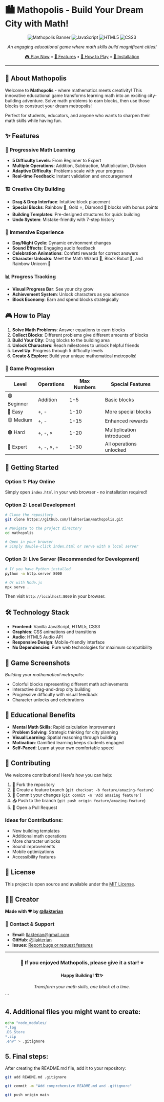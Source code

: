 # 🏙️ Mathopolis - Build Your Dream City with Math! 

<div align="center">

![Mathopolis Banner](https://img.shields.io/badge/Mathopolis-Educational%20Game-brightgreen?style=for-the-badge)
![JavaScript](https://img.shields.io/badge/JavaScript-F7DF1E?style=for-the-badge&logo=javascript&logoColor=black)
![HTML5](https://img.shields.io/badge/HTML5-E34F26?style=for-the-badge&logo=html5&logoColor=white)
![CSS3](https://img.shields.io/badge/CSS3-1572B6?style=for-the-badge&logo=css3&logoColor=white)

*An engaging educational game where math skills build magnificent cities!*

[🎮 Play Now](#getting-started) • [🎯 Features](#features) • [📖 How to Play](#how-to-play) • [🚀 Installation](#installation)

</div>

---

## 🌟 About Mathopolis

Welcome to **Mathopolis** - where mathematics meets creativity! This innovative educational game transforms learning math into an exciting city-building adventure. Solve math problems to earn blocks, then use those blocks to construct your dream metropolis!

Perfect for students, educators, and anyone who wants to sharpen their math skills while having fun.

## ✨ Features

### 🧮 **Progressive Math Learning**
- **5 Difficulty Levels**: From Beginner to Expert
- **Multiple Operations**: Addition, Subtraction, Multiplication, Division
- **Adaptive Difficulty**: Problems scale with your progress
- **Real-time Feedback**: Instant validation and encouragement

### 🏗️ **Creative City Building**
- **Drag & Drop Interface**: Intuitive block placement
- **Special Blocks**: Rainbow 🌈, Gold ⭐, Diamond 💎 blocks with bonus points
- **Building Templates**: Pre-designed structures for quick building
- **Undo System**: Mistake-friendly with 7-step history

### 🎨 **Immersive Experience**
- **Day/Night Cycle**: Dynamic environment changes
- **Sound Effects**: Engaging audio feedback
- **Celebration Animations**: Confetti rewards for correct answers
- **Character Unlocks**: Meet the Math Wizard 🧙, Block Robot 🤖, and Rainbow Unicorn 🦄

### 📊 **Progress Tracking**
- **Visual Progress Bar**: See your city grow
- **Achievement System**: Unlock characters as you advance
- **Block Economy**: Earn and spend blocks strategically

## 🎮 How to Play

1. **Solve Math Problems**: Answer equations to earn blocks
2. **Collect Blocks**: Different problems give different amounts of blocks
3. **Build Your City**: Drag blocks to the building area
4. **Unlock Characters**: Reach milestones to unlock helpful friends
5. **Level Up**: Progress through 5 difficulty levels
6. **Create & Explore**: Build your unique mathematical metropolis!

### 🎯 Game Progression

| Level | Operations | Max Numbers | Special Features |
|-------|------------|-------------|------------------|
| 🟢 Beginner | Addition | 1-5 | Basic blocks |
| 🔵 Easy | +, - | 1-10 | More special blocks |
| 🟡 Medium | +, - | 1-15 | Enhanced rewards |
| 🟠 Hard | +, -, × | 1-20 | Multiplication introduced |
| 🔴 Expert | +, -, ×, ÷ | 1-30 | All operations unlocked |

## 🚀 Getting Started

### Option 1: Play Online
Simply open `index.html` in your web browser - no installation required!

### Option 2: Local Development
```bash
# Clone the repository
git clone https://github.com/llakterian/mathopolis.git

# Navigate to the project directory
cd mathopolis

# Open in your browser
# Simply double-click index.html or serve with a local server
```

### Option 3: Live Server (Recommended for Development)
```bash
# If you have Python installed
python -m http.server 8000

# Or with Node.js
npx serve .
```

Then visit `http://localhost:8000` in your browser.

## 🛠️ Technology Stack

- **Frontend**: Vanilla JavaScript, HTML5, CSS3
- **Graphics**: CSS animations and transitions
- **Audio**: HTML5 Audio API
- **Responsive Design**: Mobile-friendly interface
- **No Dependencies**: Pure web technologies for maximum compatibility

## 🎨 Game Screenshots

*Building your mathematical metropolis:*
- Colorful blocks representing different math achievements
- Interactive drag-and-drop city building
- Progressive difficulty with visual feedback
- Character unlocks and celebrations

## 🎯 Educational Benefits

- **Mental Math Skills**: Rapid calculation improvement
- **Problem Solving**: Strategic thinking for city planning
- **Visual Learning**: Spatial reasoning through building
- **Motivation**: Gamified learning keeps students engaged
- **Self-Paced**: Learn at your own comfortable speed

## 🤝 Contributing

We welcome contributions! Here's how you can help:

1. 🍴 Fork the repository
2. 🌟 Create a feature branch (`git checkout -b feature/amazing-feature`)
3. 💾 Commit your changes (`git commit -m 'Add amazing feature'`)
4. 📤 Push to the branch (`git push origin feature/amazing-feature`)
5. 🔄 Open a Pull Request

### Ideas for Contributions:
- New building templates
- Additional math operations
- More character unlocks
- Sound improvements
- Mobile optimizations
- Accessibility features

## 📝 License

This project is open source and available under the [MIT License](LICENSE).

## 👨‍💻 Creator

**Made with ❤️ by [@llakterian](https://github.com/llakterian)**

### 📧 Contact & Support

- **Email**: llakterian@gmail.com
- **GitHub**: [@llakterian](https://github.com/llakterian)
- **Issues**: [Report bugs or request features](https://github.com/llakterian/mathopolis/issues)

---

<div align="center">

### 🌟 If you enjoyed Mathopolis, please give it a star! ⭐

**Happy Building! 🏗️✨**

*Transform your math skills, one block at a time.*

</div>
```

## 4. Additional files you might want to create:

```bash
echo "node_modules/
*.log
.DS_Store
*.zip
.env" > .gitignore
```

## 5. Final steps:

After creating the README.md file, add it to your repository:

```bash
git add README.md .gitignore
```

```bash
git commit -m "Add comprehensive README.md and .gitignore"
```

```bash
git push origin main
